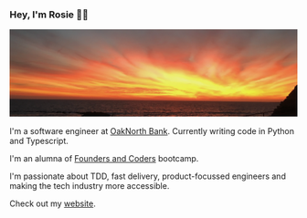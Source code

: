 ### Hey, I'm Rosie ✌🏼

![img](sunset.png)

I'm a software engineer at [OakNorth Bank](https://oaknorth.co.uk/). Currently writing code in Python and Typescript.

I'm an alumna of [Founders and Coders](https://www.foundersandcoders.com/) bootcamp.

I'm passionate about TDD, fast delivery, product-focussed engineers and making the tech industry more accessible.

Check out my [website](https://www.rosie-odonnell.co.uk/).

<!--
**Rosie-ODonnell/Rosie-ODonnell** is a ✨ _special_ ✨ repository because its `README.md` (this file) appears on your GitHub profile.

Here are some ideas to get you started:

- 🔭 I’m currently working on ...
- 🌱 I’m currently learning ...
- 👯 I’m looking to collaborate on ...
- 🤔 I’m looking for help with ...
- 💬 Ask me about ...
- 📫 How to reach me: ...
- 😄 Pronouns: ...
- ⚡ Fun fact: ...
-
